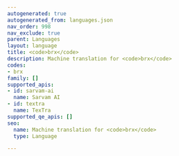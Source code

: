 ```yaml
---
autogenerated: true
autogenerated_from: languages.json
nav_order: 998
nav_exclude: true
parent: Languages
layout: language
title: <code>brx</code>
description: Machine translation for <code>brx</code>
codes:
- brx
family: []
supported_apis:
- id: sarvam-ai
  name: Sarvam AI
- id: textra
  name: TexTra
supported_qe_apis: []
seo:
  name: Machine translation for <code>brx</code>
  type: Language

---
```



